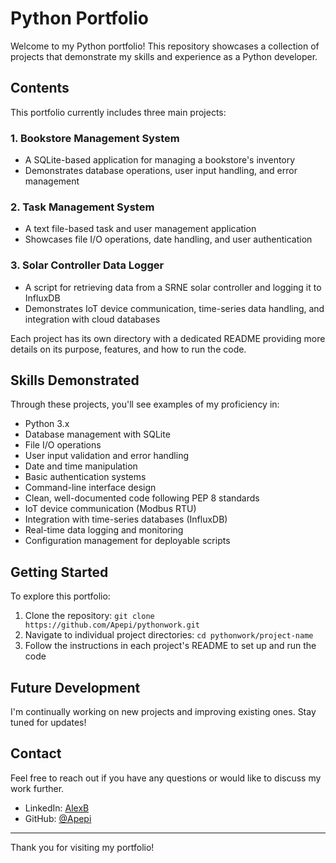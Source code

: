 # Python Portfolio

Welcome to my Python portfolio! This repository showcases a collection of projects that demonstrate my skills and experience as a Python developer.

## Contents

This portfolio currently includes three main projects:

### 1. Bookstore Management System
- A SQLite-based application for managing a bookstore's inventory
- Demonstrates database operations, user input handling, and error management

### 2. Task Management System
- A text file-based task and user management application
- Showcases file I/O operations, date handling, and user authentication

### 3. Solar Controller Data Logger
- A script for retrieving data from a SRNE solar controller and logging it to InfluxDB
- Demonstrates IoT device communication, time-series data handling, and integration with cloud databases

Each project has its own directory with a dedicated README providing more details on its purpose, features, and how to run the code.

## Skills Demonstrated

Through these projects, you'll see examples of my proficiency in:

- Python 3.x
- Database management with SQLite
- File I/O operations
- User input validation and error handling
- Date and time manipulation
- Basic authentication systems
- Command-line interface design
- Clean, well-documented code following PEP 8 standards
- IoT device communication (Modbus RTU)
- Integration with time-series databases (InfluxDB)
- Real-time data logging and monitoring
- Configuration management for deployable scripts

## Getting Started

To explore this portfolio:

1. Clone the repository: `git clone https://github.com/Apepi/pythonwork.git`
2. Navigate to individual project directories: `cd pythonwork/project-name`
3. Follow the instructions in each project's README to set up and run the code

## Future Development

I'm continually working on new projects and improving existing ones. Stay tuned for updates!

## Contact

Feel free to reach out if you have any questions or would like to discuss my work further.

- LinkedIn: [AlexB](www.linkedin.com/in/alexander-büttner-217924155)
- GitHub: [@Apepi](https://github.com/Apepi)

---

Thank you for visiting my portfolio!
